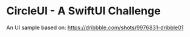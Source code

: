 # CircleUI - A SwiftUI Challenge

An UI sample based on: https://dribbble.com/shots/9976831-dribble01

